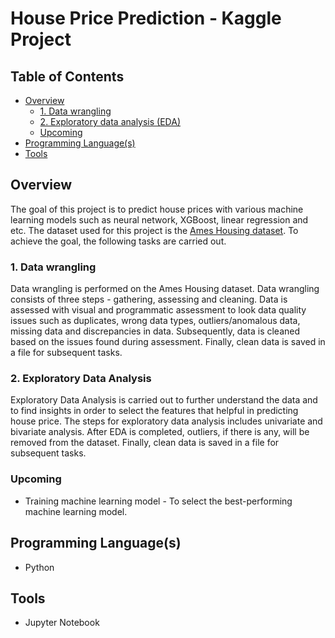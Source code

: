 # House Price Prediction - Kaggle Project

## Table of Contents  
* [Overview](#overview)  
  * [1. Data wrangling](#task1)  
  * [2. Exploratory data analysis (EDA)](#task2)  
  * [Upcoming](#upcoming)  
* [Programming Language(s)](#programming_languages)
* [Tools](#tools)

<a id="overview"></a>
## Overview

The goal of this project is to predict house prices with various machine learning models such as neural network, XGBoost, linear regression and etc. The dataset used for this project is the [Ames Housing dataset](https://www.kaggle.com/c/house-prices-advanced-regression-techniques). To achieve the goal, the following tasks are carried out.

<a name="task1"></a>
### 1. Data wrangling 
Data wrangling is performed on the Ames Housing dataset. Data wrangling consists of three steps - gathering, assessing and cleaning. Data is assessed with visual and programmatic assessment to look data quality issues such as duplicates, wrong data types, outliers/anomalous data, missing data and discrepancies in data. Subsequently, data is cleaned based on the issues found during assessment. Finally, clean data is saved in a file for subsequent tasks.

<a name="task2"></a>
### 2. Exploratory Data Analysis
Exploratory Data Analysis is carried out to further understand the data and to find insights in order to select the features that helpful in predicting house price. The steps for exploratory data analysis includes univariate and bivariate analysis. After EDA is completed, outliers, if there is any, will be removed from the dataset. Finally, clean data is saved in a file for subsequent tasks.

<a name="upcoming"></a>
### Upcoming
- Training machine learning model - To select the best-performing machine learning model.

<a name="programming_languages"></a>
## Programming Language(s)
- Python

<a name="tools"></a>
## Tools
- Jupyter Notebook
